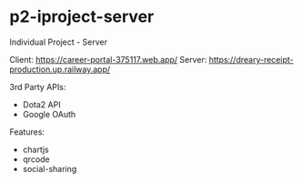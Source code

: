 # p2-iproject-server

Individual Project - Server

Client: https://career-portal-375117.web.app/
Server: https://dreary-receipt-production.up.railway.app/

3rd Party APIs:

- Dota2 API
- Google OAuth

Features:

- chartjs
- qrcode
- social-sharing
